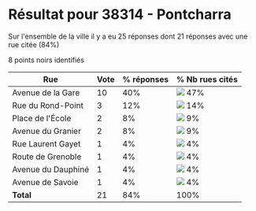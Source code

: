 # Résultat pour 38314 - Pontcharra

Sur l'ensemble de la ville il y a eu 25 réponses dont 21 réponses avec une rue citée (84%)

8 points noirs identifiés

| Rue | Vote | % réponses | % Nb rues cités|
|-----|------|------------|----------------|
| Avenue de la Gare | 10 | 40% | <img src="../../img/bar_47.gif" />&nbsp;47%|
| Rue du Rond-Point | 3 | 12% | <img src="../../img/bar_14.gif" />&nbsp;14%|
| Place de l'École | 2 | 8% | <img src="../../img/bar_9.gif" />&nbsp;9%|
| Avenue du Granier | 2 | 8% | <img src="../../img/bar_9.gif" />&nbsp;9%|
| Rue Laurent Gayet | 1 | 4% | <img src="../../img/bar_4.gif" />&nbsp;4%|
| Route de Grenoble | 1 | 4% | <img src="../../img/bar_4.gif" />&nbsp;4%|
| Avenue du Dauphiné | 1 | 4% | <img src="../../img/bar_4.gif" />&nbsp;4%|
| Avenue de Savoie | 1 | 4% | <img src="../../img/bar_4.gif" />&nbsp;4%|
| **Total** | 21 | 84% | 100%|
